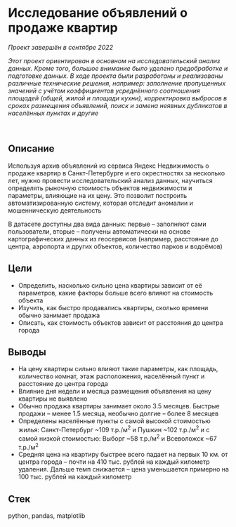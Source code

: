 # Исследование объявлений о продаже квартир
*Проект завершён в сентябре 2022*

*Этот проект ориентирован в основном на исследовательский анализ данных. Кроме того, большое внимание было уделено предобработке и подготовке данных. В ходе проекта были разработаны и реализованы различные технические решения, например: заполнение пропущенных значений с учётом коэффициентов усреднённого соотношения площадей (общей, жилой и площади кухни), корректировка выбросов в сроках размещения объявлений, поиск и замена неявных дубликатов в населённых пунктах и другие*

<br>

## Описание
Используя архив объявлений из сервиса Яндекс Недвижимость о продаже квартир в Санкт-Петербурге и его окрестностях за несколько лет, нужно провести исследовательский анализ данных, научиться определять рыночную стоимость объектов недвижимости и параметры, влияющие на их цену. Это позволит построить автоматизированную систему, которая отследит аномалии и мошенническую деятельность

В датасете доступны два вида данных: первые – заполняют сами пользователи, вторые – получены автоматически на основе картографических данных из геосервисов (например, расстояние до центра, аэропорта и других объектов, количество парков и водоёмов)

## Цели
- Определить, насколько сильно цена квартиры зависит от её параметров, какие факторы больше всего влияют на стоимость объекта
- Изучить, как быстро продавались квартиры, сколько времени обычно занимает продажа
- Описать, как стоимость объектов зависит от расстояния до центра города

## Выводы
- На цену квартиры сильно влияют такие параметры, как площадь, количество комнат, этаж расположения, населённый пункт и расстояние до центра города
- Влияние дня недели и месяца размещения объявления на цену квартиры не выявлено
- Обычно продажа квартиры занимает около 3.5 месяцев. Быстрые продажи – менее 1.5 месяца, необычно долгие – более 8 месяцев
- Определены населённые пункты с самой высокой стоимостью жилья: Санкт-Петербург ~109 т.р./м<sup>2</sup> и Пушкин ~102 т.р./м<sup>2</sup> и с самой низкой стоимостью: Выборг ~58 т.р./м<sup>2</sup> и Всеволожск ~67 т.р./м<sup>2</sup>
- Средняя цена на квартиру быстрее всего падает на первых 10 км. от центра города – почти на 410 тыс. рублей на каждый километр удаления. Дальше темп снижается – цена уменьшается примерно на 100 тыс. рублей на каждый километр

## Стек
python, pandas, matplotlib
